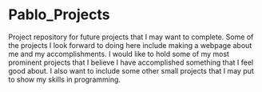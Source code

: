# Pablo_Projects
Project repository for future projects that I may want to complete. Some of the projects I look forward to doing here include making a webpage about me and my accomplishments.
I would like to hold some of my most prominent projects that I believe I have accomplished something that I feel good about. I also want to include some other small projects that
I may put to show my skills in programming.
